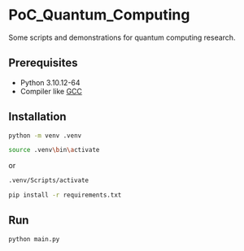 # PoC_Quantum_Computing

Some scripts and demonstrations for quantum computing research.

## Prerequisites

- Python 3.10.12-64
- Compiler like [GCC](https://www.youtube.com/watch?v=GxFiUEO_3zM)

## Installation

```bash
python -m venv .venv
```

```bash
source .venv\bin\activate
```

or

```bash
.venv/Scripts/activate
```

```bash
pip install -r requirements.txt
```

## Run

```bash
python main.py
```
